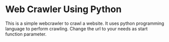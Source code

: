 # Web Crawler Using Python
This is a simple webcrawler to crawl a website.
It uses python programming language to perform crawling.
Change the url to your needs as start function parameter.
